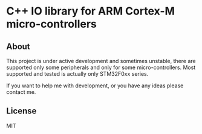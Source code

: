 # C++ IO library for ARM Cortex-M micro-controllers

## About

This project is under active development and sometimes unstable, there are supported only some peripherals and only for some micro-controllers. Most supported and tested is actually only STM32F0xx series.

If you want to help me with development, or you have any ideas please contact me.

## License

MIT

